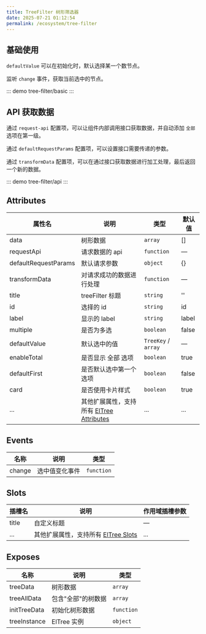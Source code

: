 ```yaml
---
title: TreeFilter 树形筛选器
date: 2025-07-21 01:12:54
permalink: /ecosystem/tree-filter
---
```


## 基础使用

`defaultValue` 可以在初始化时，默认选择某一个数节点。

监听 `change` 事件，获取当前选中的节点。

::: demo
tree-filter/basic
:::

## API 获取数据

通过 `request-api` 配置项，可以让组件内部调用接口获取数据，并自动添加 `全部` 选项在第一级。

通过 `defaultRequestParams` 配置项，可以设置接口需要传递的参数。

通过 `transformData` 配置项，可以在通过接口获取数据进行加工处理，最后返回一个新的数据。

::: demo
tree-filter/api
:::

## Attributes

| 属性名               | 说明                                                                                                           | 类型                                                                            | 默认值 |
| -------------------- | -------------------------------------------------------------------------------------------------------------- | ------------------------------------------------------------------------------- | ------ |
| data                 | 树形数据                                                                                                       | `array` <Tip content="Record<string, any>[]" />                                 | []     |
| requestApi           | 请求数据的 api                                                                                                 | `function` <Tip content="(data?: Record<string, any>) => Promise<any>" />       | —      |
| defaultRequestParams | 默认请求参数                                                                                                   | `object` <Tip content="Record<string, any>" />                                  | {}     |
| transformData        | 对请求成功的数据进行处理                                                                                       | `function` <Tip content="(data: Record<string, any>[], result?: any) => any" /> | —      |
| title                | treeFilter 标题                                                                                                | `string`                                                                        | ''     |
| id                   | 选择的 id                                                                                                      | `string`                                                                        | id     |
| label                | 显示的 label                                                                                                   | `string`                                                                        | label  |
| multiple             | 是否为多选                                                                                                     | `boolean`                                                                       | false  |
| defaultValue         | 默认选中的值                                                                                                   | `TreeKey` / `array` <Tip content="TreeKey[]" />                                 | —      |
| enableTotal          | 是否显示 全部 选项                                                                                             | `boolean`                                                                       | true   |
| defaultFirst         | 是否默认选中第一个选项                                                                                         | `boolean`                                                                       | false  |
| card                 | 是否使用卡片样式                                                                                               | `boolean`                                                                       | true   |
| ...                  | 其他扩展属性，支持所有 [ElTree Attributes](https://element-plus.org/zh-CN/component/tree.html#tree-attributes) | ...                                                                             | ...    |

## Events

| 名称   | 说明           | 类型                                                                                          |
| ------ | -------------- | --------------------------------------------------------------------------------------------- |
| change | 选中值变化事件 | `function` <Tip content="(value: string \| TreeKey[], data?: Record<string, any>) => void" /> |

## Slots

| 插槽名 | 说明                                                                                                | 作用域插槽参数 |
| ------ | --------------------------------------------------------------------------------------------------- | -------------- |
| title  | 自定义标题                                                                                          | —              |
| ...    | 其他扩展属性，支持所有 [ElTree Slots](https://element-plus.org/zh-CN/component/tree.html#tree-插槽) | ...            |

## Exposes

| 名称         | 说明               | 类型                                             |
| ------------ | ------------------ | ------------------------------------------------ |
| treeData     | 树形数据           | `array` <Tip content="Record<string, any>[]" />  |
| treeAllData  | 包含"全部"的树数据 | `array` <Tip content="Record<string, any>[]" />  |
| initTreeData | 初始化树形数据     | `function` <Tip content="() => Promise<void>" /> |
| treeInstance | ElTree 实例        | `object` <Tip content="ElTree" />                |
